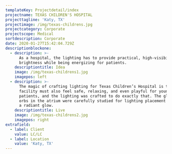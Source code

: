 ```yaml
---
templateKey: Projectdetail/index
projectname: TEXAS CHILDREN'S HOSPITAL
projecttagline: 'Katy, TX'
projectimage: /img/texas-childrens.jpg
projectcategory: Corporate
projectscope: Medical
sortdescription: Corporate
date: 2020-01-27T15:42:04.729Z
descriptionblockone:
  - description: >-
      As a hospital, the lighting has to provide practical, high-visibility
      brightness while being energizing for patients.
    descriptiontitle: Idea
    image: /img/texas-childrens1.jpg
    imagepos: left
  - description: >-
      The magic of crafting lighting for Texas Children’s Hospital is that the
      facility must also feel safe, relaxing, and even playful for young
      patients, and the lighting was crafted to do exactly that. The glowing
      orbs in the atrium were carefully studied for lighting placement to create
      a radiant glow.
    descriptiontitle: Live
    image: /img/texas-childrens2.jpg
    imagepos: right
extrafield:
  - label: Client
    value: LC/LC
  - label: Location
    value: 'Katy, TX'
---
```


